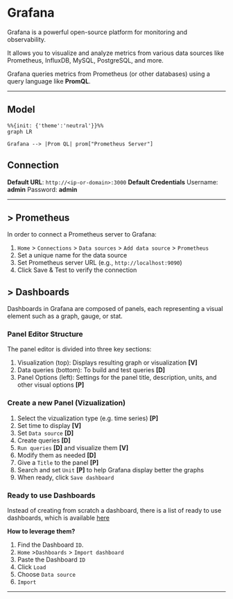 # Grafana

Grafana is a powerful open-source platform for monitoring and observability. 

It allows you to visualize and analyze metrics from various data sources like Prometheus, InfluxDB, MySQL, PostgreSQL, and more.

Grafana queries metrics from Prometheus (or other databases) using a query language like **PromQL**.

---

## Model
```mermaid
%%{init: {'theme':'neutral'}}%%
graph LR

Grafana --> |Prom QL| prom["Prometheus Server"]
```

## Connection
**Default URL**: `http://<ip-or-domain>:3000`
**Default Credentials**
Username: **admin**
Password: **admin**

---

## > Prometheus

In order to connect a Prometheus server to Grafana:

1. `Home` > `Connections` > `Data sources` > `Add data source` > `Prometheus`
1. Set a unique name for the data source
2. Set Prometheus server URL (e.g., `http://localhost:9090`)
3. Click Save & Test to verify the connection

## > Dashboards
Dashboards in Grafana are composed of panels, each representing a visual element such as a graph, gauge, or stat.

### Panel Editor Structure
The panel editor is divided into three key sections:

1. Visualization (top): Displays resulting graph or visualization **[V]**
2. Data queries (bottom): To build and test queries **[D]**
3. Panel Options (left): Settings for the panel title, description, units, and other visual options **[P]**

### Create a new Panel (Vizualization)
1. Select the vizualization type (e.g. time series) **[P]**
2. Set time to display **[V]**
3. Set `Data source` **[D]**
4. Create queries **[D]**
5. `Run queries` **[D]** and visualize them **[V]**
6. Modify them as needed **[D]**
7. Give a `Title` to the panel **[P]**
8. Search and set `Unit` **[P]** to help Grafana display better the graphs
9. When ready, click `Save dashboard`

### Ready to use Dashboards 

Instead of creating from scratch a dashboard, there is a list of ready to use dashboards, which is available [here](https://grafana.com/grafana/dashboards/)

**How to leverage them?**
1. Find the Dashboard `ID`.
2. `Home` >`Dashboards` > `Import dashboard`
3. Paste the Dashboard `ID`
4. Click `Load`
5. Choose `Data source`
6. `Import`

---
